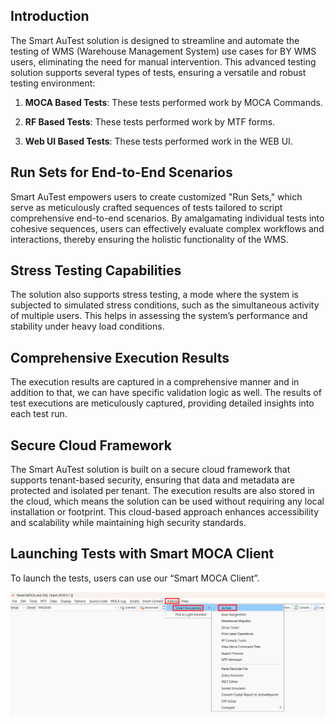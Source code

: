## Introduction

The Smart AuTest solution is designed to streamline and automate the testing of WMS (Warehouse Management System) use cases for BY WMS users, eliminating the need for manual intervention. This advanced testing solution supports several types of tests, ensuring a versatile and robust testing environment:

1. **MOCA Based Tests**: These tests performed work by MOCA Commands.

2. **RF Based Tests**: These tests performed work by MTF forms.

3. **Web UI Based Tests**: These tests performed work in the WEB UI.

## Run Sets for End-to-End Scenarios

Smart AuTest empowers users to create customized "Run Sets," which serve as meticulously crafted sequences of tests tailored to script comprehensive end-to-end scenarios. By amalgamating individual tests into cohesive sequences, users can effectively evaluate complex workflows and interactions, thereby ensuring the holistic functionality of the WMS.

## Stress Testing Capabilities

The solution also supports stress testing, a mode where the system is subjected to simulated stress conditions, such as the simultaneous activity of multiple users. This helps in assessing the system’s performance and stability under heavy load conditions.

## Comprehensive Execution Results

The execution results are captured in a comprehensive manner and in addition to that, we can have specific validation logic as well. The results of test executions are meticulously captured, providing detailed insights into each test run. 

## Secure Cloud Framework

The Smart AuTest solution is built on a secure cloud framework that supports tenant-based security, ensuring that data and metadata are protected and isolated per tenant. The execution results are also stored in the cloud, which means the solution can be used without requiring any local installation or footprint. This cloud-based approach enhances accessibility and scalability while maintaining high security standards.

## Launching Tests with Smart MOCA Client

To launch the tests, users can use our “Smart MOCA Client”.

![](Images/image1.png)


